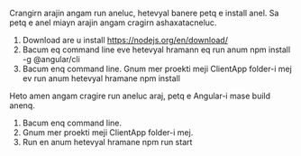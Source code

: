 ﻿
Crangirn arajin angam run aneluc, hetevyal banere petq e install anel. Sa petq e anel miayn arajin angam cragirn ashaxatacneluc.

1. Download are u install https://nodejs.org/en/download/
2. Bacum eq command line eve hetevyal hramann eq run anum
	npm install -g @angular/cli
3. Bacum enq command line. Gnum mer proekti meji ClientApp folder-i mej ev run anum hetevyal hramane
	npm install

Heto amen angam cragire run aneluc araj, petq e Angular-i mase build anenq.

1. Bacum enq command line.
2. Gnum mer proekti meji ClientApp folder-i mej.
3. Run en anum hetevyal hramane
	npm run start
